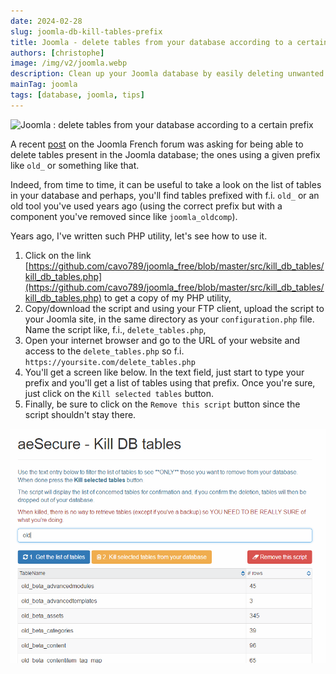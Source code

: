 ```yaml
---
date: 2024-02-28
slug: joomla-db-kill-tables-prefix
title: Joomla - delete tables from your database according to a certain prefix
authors: [christophe]
image: /img/v2/joomla.webp
description: Clean up your Joomla database by easily deleting unwanted tables using a specific prefix. Follow this step-by-step guide to use a simple PHP utility safely.
mainTag: joomla
tags: [database, joomla, tips]
---
```

![Joomla : delete tables from your database according to a certain prefix](/img/v2/joomla.webp)

A recent [post](https://forum.joomla.fr/forum/joomla-4-x-aa/questions-g%C3%A9n%C3%A9rales-aa/2060596-deux-pr%C3%A9fixes-de-tables) on the Joomla French forum was asking for being able to delete tables present in the Joomla database; the ones using a given prefix like `old_` or something like that.

Indeed, from time to time, it can be useful to take a look on the list of tables in your database and perhaps, you'll find tables prefixed with f.i. `old_` or an old tool you've used years ago (using the correct prefix but with a component you've removed since like `joomla_oldcomp`).

Years ago, I've written such PHP utility, let's see how to use it.

<!-- truncate -->

1. Click on the link [https://github.com/cavo789/joomla_free/blob/master/src/kill_db_tables/kill_db_tables.php](https://github.com/cavo789/joomla_free/blob/master/src/kill_db_tables/kill_db_tables.php) to get a copy of my PHP utility,
2. Copy/download the script and using your FTP client, upload the script to your Joomla site, in the same directory as your `configuration.php` file. Name the script like, f.i., `delete_tables.php`,
3. Open your internet browser and go to the URL of your website and access to the `delete_tables.php` so f.i. `https://yoursite.com/delete_tables.php`
4. You'll get a screen like below. In the text field, just start to type your prefix and you'll get a list of tables using that prefix. Once you're sure, just click on the `Kill selected tables` button.
5. Finally, be sure to click on the `Remove this script` button since the script shouldn't stay there.

![Kill tables](./images/kill_tables.png)

<AlertBox variant="highlyImportant" title="Make sure to click on `Remove this script`." />

<AlertBox variant="highlyImportant" title="Make sure you know what you're doing and to have a database backup, just in case." />
